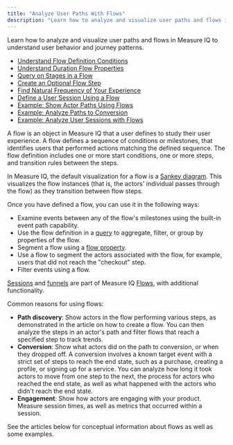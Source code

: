 ```yaml
---
title: "Analyze User Paths With Flows"
description: "Learn how to analyze and visualize user paths and flows in Measure IQ"
---
```


Learn how to analyze and visualize user paths and flows in Measure IQ to understand user behavior and journey patterns.

- [Understand Flow Definition Conditions](./understand-flow-definition-conditions)
- [Understand Duration Flow Properties](./understand-duration-flow-properties)
- [Query on Stages in a Flow](./query-on-stages-in-a-flow)
- [Create an Optional Flow Step](./create-an-optional-flow-step)
- [Find Natural Frequency of Your Experience](./find-a-natural-frequency-of-your-experience)
- [Define a User Session Using a Flow](./define-a-user-session-using-a-flow)
- [Example: Show Actor Paths Using Flows](./example-show-actor-paths-using-flows)
- [Example: Analyze Paths to Conversion](./example-analyze-paths-to-conversion-using-flows)
- [Example: Analyze User Sessions with Flows](./example-analyze-user-sessions-with-flows)

A flow is an object in Measure IQ that a user defines to study their user experience. A flow defines a sequence of conditions or milestones, that identifies users that performed actions matching the defined sequence. The flow definition includes one or more start conditions, one or more steps, and transition rules between the steps.

In Measure IQ, the default visualization for a flow is a [Sankey diagram](/measure_iq/glossary/sankey-view-diagram). This visualizes the flow instances (that is, the actors' individual passes through the flow) as they transition between flow steps.

Once you have defined a flow, you can use it in the following ways:

- Examine events between any of the flow's milestones using the built-in event path capability.
- Use the flow definition in a [query](/measure_iq/glossary/query) to aggregate, filter, or group by properties of the flow.
- Segment a flow using a [flow property](/measure_iq/glossary/flow-property).
- Use a flow to segment the actors associated with the flow, for example, users that did not reach the "checkout" step.
- Filter events using a flow.

[Sessions](/measure_iq/glossary/session) and [funnels](/measure_iq/glossary/funnel) are part of Measure IQ [Flows](/measure_iq/glossary/flow), with additional functionality.

Common reasons for using flows:

- **Path discovery**: Show actors in the flow performing various steps, as demonstrated in the article on how to create a flow. You can then analyze the steps in an actor's path and filter flows that reach a specified step to track trends.
- **Conversion**: Show what actors did on the path to conversion, or when they dropped off. A conversion involves a known target event with a strict set of steps to reach the end state, such as a purchase, creating a profile, or signing up for a service. You can analyze how long it took actors to move from one step to the next, the process for actors who reached the end state, as well as what happened with the actors who didn't reach the end state.
- **Engagement**: Show how actors are engaging with your product. Measure session times, as well as metrics that occurred within a session.

See the articles below for conceptual information about flows as well as some examples.
